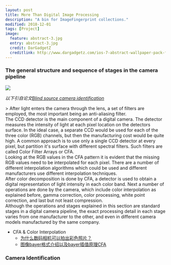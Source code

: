 ```yaml
---
layout: post
title: More Than Digital Image Processing
description: "A bin for ImageFingerprint collections."
modified: 2018-12-01
tags: [Project]
image:
  feature: abstract-3.jpg
  entry: abstract-3.jpg
  credit: DarGadgetZ
  creditlink: http://www.dargadgetz.com/ios-7-abstract-wallpaper-pack-for-iphone-5-and-ipod-touch-retina/
---
```


### The general structure and sequence of stages in the camera pipeline

<img src="https://ars.els-cdn.com/content/image/1-s2.0-S1742287617303146-gr1.jpg">

*以下引自论文[Blind source camera identification](https://ieeexplore.ieee.org/document/1418853)*
<div markdown="1" class="largebq">
> After light enters the camera through the lens, a set of filters are employed, the most important being an anti-aliasing filter. <br>
    The CCD detector is the main component of a digital camera. The detector measures the intensity of light at each pixel location on the detectors surface. In the ideal case, a separate CCD would be used for each of the three color (RGB) channels, but then the manufacturing cost would be quite high. A common approach is to use only a single CCD detector at every pixel, but partition it's surface with different spectral filters. Such filters are called Color Filter Arrays or CFA.<br>
    Looking at the RGB values in the CFA pattern it is evident that the missing RGB values need to be interpolated for each pixel. There are a number of different interpolation algorithms which could be used and different manufacturers use different interpolation techniques.<br> 
    After color decomposition is done by CFA, a detector is used to obtain a digital representation of light intensity in each color band. Next a number of operations are done by the camera, which include color interpolation as explained before, gamma correction, color processing, white point correction, and last but not least compression. 
<div/>
    Although the operations and stages explained in this section are standard stages in a digital camera pipeline, the exact processing detail in each stage varies from one manufacturer to the other, and even in different camera models manufactured by the same company.
    
- CFA & Color Interpolation 
  - [为什么数码相机可以拍出彩色照片？](http://www.ruanyifeng.com/blog/2012/12/bayer_filter.html)
  - [图像bayer格式介绍以及bayer插值原理CFA](https://blog.csdn.net/u011776903/article/details/78437809)
  
### Camera Identification
  
